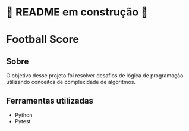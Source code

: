 # 🚧 README em construção 🚧

# Football Score

## Sobre

O objetivo desse projeto foi resolver desafios de lógica de programação utilizando conceitos de complexidade de algoritmos.<br>

## Ferramentas utilizadas

* Python
* Pytest
